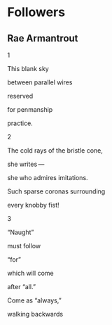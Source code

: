 # Followers
## Rae Armantrout
1


This blank sky

between parallel wires

reserved

for penmanship

practice.


2


The cold rays
of the bristle cone,

she writes —

she who admires
imitations.

Such sparse coronas
surrounding

every knobby
fist!


3


“Naught”

must follow

“for”

which will come

after “all.”

Come as “always,”

walking backwards